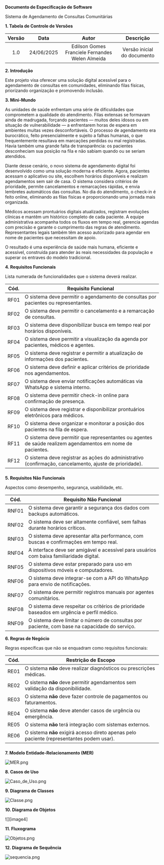 **Documento de Especificação de Software**

Sistema de Agendamento de Consultas Comunitárias

**1\. Tabela de Controle de Versões**

| Versão | Data | Autor | Descrição |
| :---: | :---: | :---: | :---: |
|  1.0 |  24/06/2025 | Edilson Gomes Franciele Fernandes Welen Almeida |  Versão inicial do documento |

**2\. Introdução**

Este projeto visa oferecer uma solução digital acessível para o agendamento de consultas em comunidades, eliminando filas físicas, priorizando organização e promovendo inclusão.

**3\. Mini-Mundo**

As unidades de saúde enfrentam uma série de dificuldades que comprometem a qualidade do atendimento. Filas extensas se formavam ainda de madrugada, forçando pacientes — muitos deles idosos ou em situação de vulnerabilidade — a enfrentarem horas de espera em ambientes muitas vezes desconfortáveis. O processo de agendamento era burocrático, feito presencialmente e sujeito a falhas humanas, o que frequentemente resultava em marcações perdidas ou mal registradas. Havia também uma grande falta de transparência: os pacientes desconheciam sua posição na fila e não sabiam quando ou se seriam atendidos.

Diante desse cenário, o novo sistema de agendamento digital foi desenvolvido como uma solução moderna e eficiente. Agora, pacientes acessam o aplicativo ou site, escolhem horários disponíveis e realizam agendamentos sem sair de casa. O sistema considera critérios de prioridade, permite cancelamentos e remarcações rápidas, e envia lembretes automáticos das consultas. No dia do atendimento, o check-in é feito online, eliminando as filas físicas e proporcionando uma jornada mais organizada.

Médicos acessam prontuários digitais atualizados, registram evoluções clínicas e mantêm um histórico completo de cada paciente. A equipe administrativa acompanha todos os fluxos em tempo real, gerencia agendas com precisão e garante o cumprimento das regras de atendimento. Representantes legais também têm acesso autorizado para agendar em nome de pacientes que necessitam de apoio.

O resultado é uma experiência de saúde mais humana, eficiente e acessível, construída para atender às reais necessidades da população e superar os entraves do modelo tradicional.

**4\. Requisitos Funcionais**

Lista numerada de funcionalidades que o sistema deverá realizar.

| Cód. | Requisito Funcional |
| ----- | ----- |
| RF01 | O sistema deve permitir o agendamento de consultas por pacientes ou representantes. |
| RF02 | O sistema deve permitir o cancelamento e a remarcação de consultas. |
| RF03 | O sistema deve disponibilizar busca em tempo real por horários disponíveis. |
| RF04 | O sistema deve permitir a visualização da agenda por pacientes, médicos e agentes. |
| RF05 | O sistema deve registrar e permitir a atualização de informações dos pacientes. |
| RF06 | O sistema deve definir e aplicar critérios de prioridade nos agendamentos. |
| RF07 | O sistema deve enviar notificações automáticas via WhatsApp e sistema interno. |
| RF08 | O sistema deve permitir check-in online para confirmação de presença. |
| RF09 | O sistema deve registrar e disponibilizar prontuários eletrônicos para médicos. |
| RF10 | O sistema deve organizar e monitorar a posição dos pacientes na fila de espera. |
| RF11 | O sistema deve permitir que representantes ou agentes de saúde realizem agendamentos em nome de pacientes. |
| RF12 | O sistema deve registrar as ações do administrativo (confirmação, cancelamento, ajuste de prioridade). |

### 

**5\. Requisitos Não Funcionais**

Aspectos como desempenho, segurança, usabilidade, etc.

| Cód. | Requisito Não Funcional |
| ----- | ----- |
| RNF01 | O sistema deve garantir a segurança dos dados com backups automáticos. |
| RNF02 | O sistema deve ser altamente confiável, sem falhas durante horários críticos. |
| RNF03 | O sistema deve apresentar alta performance, com buscas e confirmações em tempo real. |
| RNF04 | A interface deve ser amigável e acessível para usuários com baixa familiaridade digital. |
| RNF05 | O sistema deve estar preparado para uso em dispositivos móveis e computadores. |
| RNF06 | O sistema deve integrar-se com a API do WhatsApp para envio de notificações. |
| RNF07 | O sistema deve permitir registros manuais por agentes comunitários. |
| RNF08 | O sistema deve respeitar os critérios de prioridade baseados em urgência e perfil médico. |
| RNF09 | O sistema deve limitar o número de consultas por paciente, com base na capacidade do serviço. |

**6\. Regras de Negócio**

Regras específicas que não se enquadram como requisitos funcionais:

| Cód. | Restrição de Escopo |
| ----- | ----- |
| RE01 | O sistema **não** deve realizar diagnósticos ou prescrições médicas. |
| RE02 | O sistema **não** deve permitir agendamentos sem validação da disponibilidade. |
| RE03 | O sistema **não** deve fazer controle de pagamentos ou faturamentos. |
| RE04 | O sistema **não** deve atender casos de urgência ou emergência. |
| RE05 | O sistema **não** terá integração com sistemas externos. |
| RE06 | O sistema **não** exigirá acesso direto apenas pelo paciente (representantes podem usar). |

### 

**7\. Modelo Entidade-Relacionamento (MER)**

![MER.png](https://github.com/Sistema-de-agendamento-de-consultas/documentos/blob/main/diagramas/MER.png)

**8\. Casos de Uso**

![Caso_de_Uso.png](https://github.com/Sistema-de-agendamento-de-consultas/documentos/blob/main/diagramas/Caso_de_Uso.png)

**9\. Diagrama de Classes**

![Classe.png](https://github.com/Sistema-de-agendamento-de-consultas/documentos/blob/main/diagramas/Classe.png)

**10\. Diagrama de Objetos**

![][image4]

**11\. Fluxograma**

![Objetos.png](https://github.com/Sistema-de-agendamento-de-consultas/documentos/blob/main/diagramas/Objetos.png)

**12\. Diagrama de Sequência**

![sequencia.png](https://github.com/Sistema-de-agendamento-de-consultas/documentos/blob/main/diagramas/sequencia.png)

